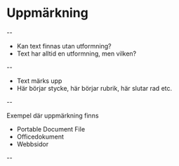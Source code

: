 # Uppmärkning

--

* Kan text finnas utan utformning?
* Text har alltid en utformning, men vilken?

--

* Text märks upp
* Här börjar stycke, här börjar rubrik, här slutar rad etc.

--

Exempel där uppmärkning finns

* Portable Document File
* Officedokument
* Webbsidor

--


